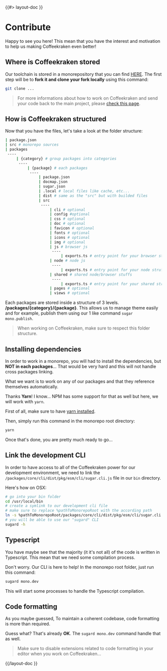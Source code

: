 <!--
/**
 * @name            Overview
 * @namespace       doc.contribute
 * @type            Markdown
 * @platform        md
 * @status          stable
 * @menu            Documentation / Contribute           /doc/contribute/overview
 *
 * @since           2.0.0
 * @author    Olivier Bossel <olivier.bossel@gmail.com> (https://coffeekraken.io)
 */
-->

{{#> layout-doc }}

# Contribute

Happy to see you here! This mean that you have the interest and motivation to help us making Coffeekraken even better!

## Where is Coffeekraken stored

Our toolchain is stored in a monorepository that you can find [HERE](https://github.com/coffeekraken/coffeekraken). The first step will be to **fork it and clone your fork locally** using this command:

```bash
git clone ...
```

> For more informations about how to work on Coffeekraken and send your code back to the main project, please [check this page](/doc/contribute/git).

## How is Coffeekraken structured

Now that you have the files, let's take a look at the folder structure:

```bash
| package.json
| src # monorepo sources
| packages
 ----
     | {category} # group packages into categories
      ----
          | {package} # each packages
           ----
               | package.json
               | docmap.json
               | sugar.json
               | .local # local files like cache, etc...
               | dist # same as the "src" but with builded files
               | src
                ----
                    | cli # optional
                    | config #optional
                    | css # optional
                    | doc # optional
                    | favicon # optional
                    | fonts # optional
                    | icons # optional
                    | img # optional
                    | js # browser js
                     ----
                         | exports.ts # entry point for your browser stuffs
                    | node # node js
                     ----
                         | exports.ts # entry point for your node struffs
                    | shared # shared node/browser stuffs
                     ----
                         | exports.ts # entry point for your shared struffs
                    | pages # optional
                    | views # optional
```

Each packages are stored inside a structure of 3 levels. **/packages/{category}/{package}**.
This allows us to manage theme easily and for example, publish them using our 1 like command `sugar mono.publish`.

> When working on Coffeekraken, make sure to respect this folder structure.

## Installing dependencies

In order to work in a monorepo, you will had to install the dependencies, but **NOT in each packages**... That would be very hard and this will not handle cross packages linking.

What we want is to work on any of our packages and that they reference themselves automatically.

Thanks **Yarn**! I know... NPM has some support for that as well but here, we will work with `yarn`.

First of all, make sure to have [yarn installed](https://yarnpkg.com/getting-started/install).

Then, simply run this command in the monorepo root directory:

```bash
yarn
```

Once that's done, you are pretty much ready to go...

## Link the development CLI

In order to have access to all of the Coffeekraken power for our development environment, we need to link the `/packages/core/cli/dist/pkg/esm/cli/sugar.cli.js` file in our `bin` directory.

Here's how on OSX:

```bash
# go into your bin folder
cd /usr/local/bin
# create a symlink to our development cli file
# make sure to replace %pathToMonorepoRoot with the according path
ln -s %pathToMonorepoRoot/packages/core/cli/dist/pkg/esm/cli/sugar.cli.js sugard
# you will be able to use our "sugard" CLI
sugard -h
```

## Typescript

You have maybe see that the majority (it it's not all) of the code is written in Typescript. This mean that we need some compilation process.

Don't worry. Our CLI is here to help! In the monorepo root folder, just run this command:

```bash
sugard mono.dev
```

This will start some processes to handle the Typescript compilation.

## Code formatting

As you maybe guessed, To maintain a coherent codebase, code formatting is more than required.

Guess what? That's already **OK**. The `sugard mono.dev` command handle that as well.

> Make sure to disable extensions related to code formatting in your editor when you work on Coffeekraken...

{{/layout-doc }}
